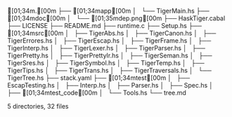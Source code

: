 [01;34m.[00m
├── [01;34mapp[00m
│   └── TigerMain.hs
├── [01;34mdoc[00m
│   └── [01;35mdep.png[00m
├── HaskTiger.cabal
├── LICENSE
├── README.md
├── runtime.c
├── Setup.hs
├── [01;34msrc[00m
│   ├── TigerAbs.hs
│   ├── TigerCanon.hs
│   ├── TigerErrores.hs
│   ├── TigerEscap.hs
│   ├── TigerFrame.hs
│   ├── TigerInterp.hs
│   ├── TigerLexer.hs
│   ├── TigerParser.hs
│   ├── TigerPretty.hs
│   ├── TigerPrettyIr.hs
│   ├── TigerSeman.hs
│   ├── TigerSres.hs
│   ├── TigerSymbol.hs
│   ├── TigerTemp.hs
│   ├── TigerTips.hs
│   ├── TigerTrans.hs
│   ├── TigerTraversals.hs
│   └── TigerTree.hs
├── stack.yaml
├── [01;34mtest[00m
│   ├── EscapTesting.hs
│   ├── Interp.hs
│   ├── Parser.hs
│   ├── Spec.hs
│   ├── [01;34mtest_code[00m
│   └── Tools.hs
└── tree.md

5 directories, 32 files
